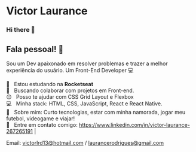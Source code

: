 # Victor Laurance

### Hi there 👋
## Fala pessoal! 👋
Sou um Dev apaixonado em resolver problemas e trazer a melhor experiência do usuário.
Um Front-End Developer :computer:

 :rocket:  &nbsp; Estou estudando na **Rocketseat**
 <br/> :purple_heart: &nbsp; Buscando colaborar com projetos em Front-end.
 <br/> :blush: &nbsp; Posso te ajudar com CSS Grid Layout e Flexbox
 <br/> :computer: &nbsp; Minha stack: HTML, CSS, JavaScript, React e React Native.
 <br/> 💬  &nbsp; Sobre mim: Curto tecnologias, estar com minha namorada, jogar meu futebol, videogame e viajar!
 <br/> :email: &nbsp; Entre em contato comigo: https://www.linkedin.com/in/victor-laurance-267265191
| 

Email: victorlrd13@hotmail.com / laurancerodrigues@gmail.com

<!--
**Laurance10/Laurance10** is a ✨ _special_ ✨ repository because its `README.md` (this file) appears on your GitHub profile.
